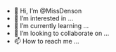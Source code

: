 - 👋 Hi, I’m @MissDenson
- 👀 I’m interested in ...
- 🌱 I’m currently learning ...
- 💞️ I’m looking to collaborate on ...
- 📫 How to reach me ...

<!---
MissDenson/MissDenson is a ✨ special ✨ repository because its `README.md` (this file) appears on your GitHub profile.
You can click the Preview link to take a look at your changes.
--->

